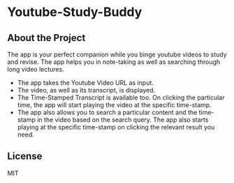 # Youtube-Study-Buddy
## About the Project
The app is your perfect companion while you binge youtube videos to study and revise. The app helps you in note-taking as well as searching through long video lectures.
- The app takes the Youtube Video URL as input.
- The video, as well as its transcript, is displayed.
- The Time-Stamped Transcript is available too. On clicking the particular time, the app will start playing the video at the specific time-stamp.
- The app also allows you to search a particular content and the time-stamp in the video based on the search query. The app also starts playing at the specific time-stamp on clicking the relevant result you need.
## License
MIT
